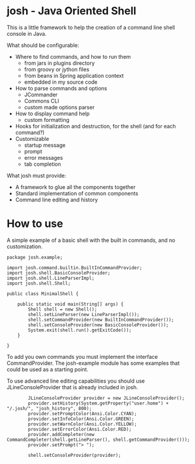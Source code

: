 # josh - Java Oriented Shell

This is a little framework to help the creation of a command line shell console in Java.

What should be configurable:

* Where to find commands, and how to run them
    * from jars in plugins directory
    * from groovy or jython files
    * from beans in Spring application context
    * embedded in my source code
* How to parse commands and options
    * JCommander
    * Commons CLI
    * custom made options parser
* How to display command help
    * custom formatting
* Hooks for initialization and destruction, for the shell (and for each command?)
* Customizable
    * startup message
    * prompt
    * error messages
    * tab completion

What josh must provide:

* A framework to glue all the components together
* Standard implementation of common components
* Command line editing and history

# How to use

A simple example of a basic shell with the built in commands, and no customization.

```
package josh.example;

import josh.command.builtin.BuiltInCommandProvider;
import josh.shell.BasicConsoleProvider;
import josh.shell.LineParserImpl;
import josh.shell.Shell;

public class MinimalShell {

    public static void main(String[] args) {
        Shell shell = new Shell();
        shell.setLineParser(new LineParserImpl());
        shell.setCommandProvider(new BuiltInCommandProvider());
        shell.setConsoleProvider(new BasicConsoleProvider());
        System.exit(shell.run().getExitCode());
    }

}
```

To add you own commands you must implement the interface CommandProvider.
The josh-example module has some examples that could be used as a starting point.

To use advanced line editing capabilities you should use JLineConsoleProvider that is already included in josh.

```
        JLineConsoleProvider provider = new JLineConsoleProvider();
        provider.setHistory(System.getProperty("user.home") + "/.josh/", "josh_history", 800);
        provider.setPromptColor(Ansi.Color.CYAN);
        provider.setInfoColor(Ansi.Color.GREEN);
        provider.setWarnColor(Ansi.Color.YELLOW);
        provider.setErrorColor(Ansi.Color.RED);
        provider.addCompleter(new CommandCompleter(shell.getLineParser(), shell.getCommandProvider()));
        provider.setPrompt("> ");

        shell.setConsoleProvider(provider);
```
